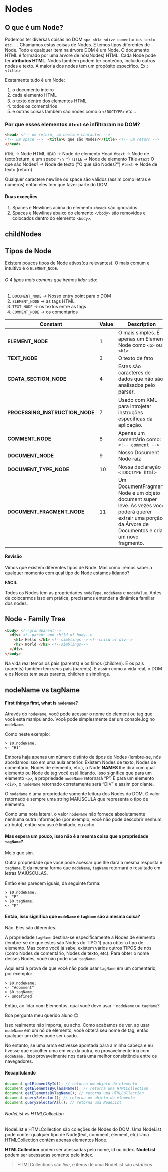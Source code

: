 # Nodes

## O que é um Node?

Podemos ter diversas coisas no DOM `<p> <h1> <div> comentarios texto etc...`
Chamamos estas coisas de Nodes. E temos tipos diferentes de Node.
Todo e qualquer item na árvore DOM é um Node.
O documento HTML é formado por uma árvore de nós(Nodes) HTML.
Cada Node pode ter **atributos HTML**.
Nodes também podem ter conteúdo, incluído outros nodes e texto.
A maioria dos nodes tem um propósito específico. Ex.: `<title>`

Exatamente tudo é um Node:

1. o documento inteiro
2. cada elemento HTML
3. o texto dentro dos elementos HTML
4. todos os comentários
5. e outras coisas também são nodes como o `<!DOCTYPE>` etc...

### Por que esses elementos `#text` se infiltraram no DOM?

```HTML
<head> <!-- um return, um newline character -->
<!-- um space -->  <title>O que são Nodes?</title> <!-- um return -->
</head>

```

`HTML` -> Node HTML
`HEAD` -> Node de elemento Head
`#text` -> Node de texto(return, e um space `"\n "`)
`TITLE` -> Node de elemento Title
`#text` O que são Nodes? -> Node de texto ("O que são Nodes?")
`#text` -> Node de texto (return)

Qualquer caractere newline ou space são válidos (assim como letras e números)
então eles tem que fazer parte do DOM.

#### Duas exceções

1. Spaces e Newlines acima do elemento `<head>` são ignorados.
2. Spaces e Newlines abaixo do elemento `</body>` são removidos e colocados dentro do elemento `<body>`.

## childNodes

## Tipos de Node

Existem poucos tipos de Node ativos(ou relevantes).
O mais comum e intuitivo é o `ELEMENT_NODE`.

###### O 4 tipos mais comuns que iremos lidar são:

1. `DOCUMENT_NODE` -> Nosso entry point para o DOM
2. `ELEMENT_NODE` -> as tags HTML
3. `TEXT_NODE` -> os textos entre as tags
4. `COMMENT_NODE` -> os comentários

| Constant                        | Value | Description                                                                                                                                                 |
| ------------------------------- | ----- | ----------------------------------------------------------------------------------------------------------------------------------------------------------- |
| **ELEMENT_NODE**                | 1     | O mais simples. É apenas um Element Node como `<p>` ou `<h1>`                                                                                               |
| **TEXT_NODE**                   | 3     | O texto de fato                                                                                                                                             |
| **CDATA_SECTION_NODE**          | 4     | Estes são caracteres de dados que não são analisados pelo parser.                                                                                           |
| **PROCESSING_INSTRUCTION_NODE** | 7     | Usado com XML para introjetar instruções específicas da aplicação.                                                                                          |
| **COMMENT_NODE**                | 8     | Apenas um comentário como: `<!-- comment -->`                                                                                                               |
| **DOCUMENT_NODE**               | 9     | Nosso Document Node raíz                                                                                                                                    |
| **DOCUMENT_TYPE_NODE**          | 10    | Nossa declaração `<!DOCTYPE html>`                                                                                                                          |
| **DOCUMENT_FRAGMENT_NODE**      | 11    | Um DocumentFragment Node é um objeto document super leve. As vezes você poderá querer extrair uma porção da Árvore de Documentos e criar um novo fragmento. |

#### Revisão

Vimos que existem diferentes tipos de Node.
Mas como iremos saber a qualquer momento com qual tipo de Node estamos lidando?

**FÁCIL**

Todos os Nodes tem as propriedades `nodeType`, `nodeName` e `nodeValue`.
Antes de colocarmos isso em prática, precisamos entender a dinâmica familiar dos nodes.

## Node - Family Tree

```HTML
<body> <!--grandparent-->
  <div> <!--parent and child of body-->
    <h1> Hello </h1> <!--simblings--> <!--child of div-->
    <h2> World </h2> <!--simblings-->
  </div>
</body>
```

Na vida real temos os pais (parents) e os filhos (children). E os pais (parents) também tem seus pais (parents).
E assim como a vida real, o DOM e os Nodes tem seus parents, children e simblings.

## nodeName vs tagName

#### First things first, what is `nodeName`?

Através do `nodeName`, você pode acessar o nome do element ou tag que você está manipulando. Você pode simplesmente dar um console.log no `nodeName`.

Como neste exemplo:

```node
> $0.nodeName;
<- "H1"

```

Embora haja apenas um número distinto de tipos de Nodes (lembre-se, nós abordamos isso em uma aula anterior. Existem Nodes de texto, Nodes de comentário, Nodes de elemento, etc.), o Node **NAMES** lhe dirá com qual elemento ou Node de tag você está lidando. Isso significa que para um elemento `<p>`, a propriedade `nodeName` retornará “P”. E para um elemento `<div>`, o `nodeName` retornado corretamente será “DIV” e assim por diante.

O `nodeName` é uma propriedade somente leitura dos Nodes do DOM. O valor retornado é sempre uma string MAIÚSCULA que representa o tipo de elemento.

Como uma nota lateral, o valor `nodeName` não fornece absolutamente nenhuma outra informação (por exemplo, você não pode descobrir nenhum atributo), então seu uso é limitado, eu acho.

#### Mas espera um pouco, isso não é a mesma coisa que a propriedade `tagName`?

Meio que sim.

Outra propriedade que você pode acessar que lhe dará a mesma resposta é `tagName`. E da mesma forma que `nodeName`, `tagName` retornará o resultado em letras MAIÚSCULAS.

Então eles parecem iguais, da seguinte forma:

```node
> $0.nodeName;
<- "P"
> $0.tagName;
<- "P"

```

#### Então, isso significa que `nodeName` e `tagName` são a mesma coisa?

Não. Eles são diferentes.

A propriedade `tagName` destina-se especificamente a Nodes de elemento (lembre-se de que estes são Nodes do TIPO 1) para obter o tipo de elemento. Mas como você já sabe, existem vários outros TIPOS de nós (como Nodes de comentário, Nodes de texto, etc). Para obter o nome desses Nodes, você não pode usar `tagName`.

Aqui está a prova de que você não pode usar `tagName` em um comentário, por exemplo:

```node
> $0.nodeName;
<- "#comment"
> $0.tagName;
<- undefined

```

Então, ao lidar com Elementos, qual você deve usar – `nodeName` ou `tagName`?

Boa pergunta meu querido aluno 😉

Isso realmente não importa, eu acho. Como acabamos de ver, ao usar `nodeName` em um nó de elemento, você obterá seu nome de tag, então qualquer um deles pode ser usado.

No entanto, se uma arma estivesse apontada para a minha cabeça e eu tivesse que escolher uma em vez da outra, eu provavelmente iria com `nodeName` . Isso provavelmente nos dará uma melhor consistência entre os navegadores.

#### Recapitulando

```javascript
document.getElementById(); // retorna um objeto do elemento
document.getElementsByClassName(); // retorna uma HTMLCollection
document.getElementsByTagName(); // retorna uma HTMLCollection
document.querySelector(); // retorna um objeto do elemento
document.querySelectorAll(); // retorna uma NodeList
```

###### NodeList vs HTMLCollection

NodeList e HTMLCollection são coleções de Nodes do DOM.
Uma NodeList pode conter qualquer tipo de Node(text, comment, element, etc)
Uma HTMLCollection contém apenas elementos Node.

**HTMLCollection** podem ser acessadas pelo nome, id ou index.
**NodeList** podem ser acessadas somente pelo index.

> HTMLCollections são _live_, e items de uma NodeList são _estáticos_
